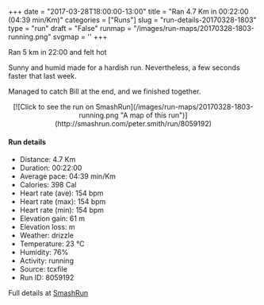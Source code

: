 +++
date = "2017-03-28T18:00:00-13:00"
title = "Ran 4.7 Km in 00:22:00 (04:39 min/Km)"
categories = ["Runs"]
slug = "run-details-20170328-1803"
type = "run"
draft = "False"
runmap = "/images/run-maps/20170328-1803-running.png"
svgmap = '<polyline points="93 78, 86 76, 78 81, 71 90, 69 95, 68 96, 60 95, 58 95, 53 99, 47 100, 45 99, 47 96, 46 92, 51 81, 49 78, 44 77, 44 76, 43 74, 44 68, 43 67, 38 64, 36 61, 15 57, 7 54, 11 39, 13 36, 14 35, 32 17, 39 13, 49 2, 51 1, 57 1, 63 3, 65 3, 63 4, 46 20, 37 29, 29 35, 26 38, 25 41, 32 31, 43 22, 62 4, 63 2, 62 0, 55 0, 53 1, 15 34, 12 37, 10 45, 7 52, 7 53, 17 57, 25 58, 28 60, 38 63, 42 71, 41 76, 44 79, 49 81, 45 93, 44 94, 44 97, 47 100, 51 99, 55 97, 64 98, 65 96, 65 95, 68 93, 74 83, 84 76, 91 77, 93 74">'
+++

Ran 5 km in 22:00 and felt hot

Sunny and humid made for a hardish run. Nevertheless, a few seconds faster that last week. 

Managed to catch Bill at the end, and we finished together. 

<!--more-->

<center>
[![Click to see the run on SmashRun](/images/run-maps/20170328-1803-running.png "A map of this run")](http://smashrun.com/peter.smith/run/8059192)
</center>

#### Run details

* Distance: 4.7 Km
* Duration: 00:22:00
* Average pace: 04:39 min/Km
* Calories: 398 Cal
* Heart rate (ave): 154 bpm
* Heart rate (max): 154 bpm
* Heart rate (min): 154 bpm
* Elevation gain: 61 m
* Elevation loss:  m
* Weather: drizzle
* Temperature: 23 &deg;C
* Humidity: 76%
* Activity: running
* Source: tcxfile
* Run ID: 8059192

Full details at [SmashRun](http://smashrun.com/peter.smith/run/8059192)